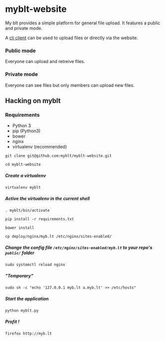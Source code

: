 # myblt-website
My blt provides a simple platform for general file upload. It features a public and private mode.
 
A [cli client](https://github.com/myblt/myblt-client) can be used to upload files or directly via the website.
 
### Public mode
Everyone can upload and retreive files.
 
### Private mode
Everyone can see files but only members can upload new files.

## Hacking on myblt

### Requirements
* Python 3
* pip (Python3)
* bower
* nginx
* virtualenv (recommended)

`git clone git@github.com:myblt/myblt-website.git` 

`cd myblt-website`

##### Create a virtualenv

`virtualenv myblt`

##### Active the virtualenv in the current shell

`. myblt/bin/activate`

`pip install -r requirements.txt`

`bower install`

`cp deploy/nginx/myb.lt /etc/nginx/sites-enabled/`

##### Change the config file `/etc/nginx/sites-enabled/myb.lt` to your repo's `public/` folder

`sudo systemctl reload nginx`

##### "Temporary"

`sudo sh -c "echo '127.0.0.1 myb.lt a.myb.lt' >> /etc/hosts"`

##### Start the application

`python myblt.py`

##### Profit !

`firefox http://myb.lt`
